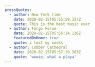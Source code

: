 ```yaml
---
pressQuotes:
  - author: New York time
    date: 2020-02-15T05:55:59.327Z
    quote: This is the best music ever
  - author: Fargo Forum
    date: 2020-02-15T05:56:14.136Z
    featuredOnHome: true
    quote: i lost my socks
  - author: Cobber Cathedral
    date: 2020-02-15T05:57:19.363Z
    quote: 'wowie, what a playa'
---
```


